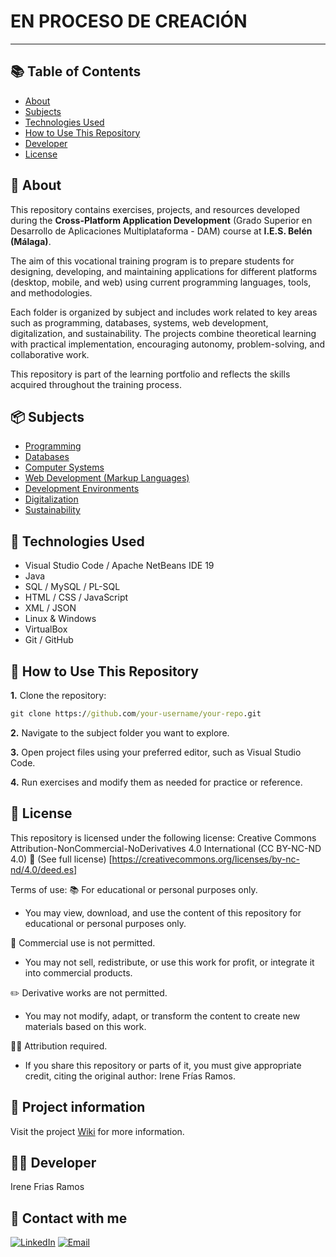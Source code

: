# EN PROCESO DE CREACIÓN 
 ---
## 📚 Table of Contents
- [About](#-about)
- [Subjects](#-subjects)
- [Technologies Used](#-technologies-used)
- [How to Use This Repository](#-how-to-use-this-repository)
- [Developer](#-developer)
- [License](#-license)
 
## 📌 About  
This repository contains exercises, projects, and resources developed during the **Cross-Platform Application Development** (Grado Superior en Desarrollo de Aplicaciones Multiplataforma - DAM) course at **I.E.S. Belén (Málaga)**.

The aim of this vocational training program is to prepare students for designing, developing, and maintaining applications for different platforms (desktop, mobile, and web) using current programming languages, tools, and methodologies.

Each folder is organized by subject and includes work related to key areas such as programming, databases, systems, web development, digitalization, and sustainability. The projects combine theoretical learning with practical implementation, encouraging autonomy, problem-solving, and collaborative work.

This repository is part of the learning portfolio and reflects the skills acquired throughout the training process.

## 📦 Subjects
- [Programming](https://github.com/Irene-Frias/1DAM-Cross-Platform-Application-Development/tree/main/Java-Programming)
- [Databases](https://github.com/Irene-Frias/1DAM-Cross-Platform-Application-Development/tree/main/Database)
- [Computer Systems](https://github.com/Irene-Frias/1DAM-Cross-Platform-Application-Development/tree/main/Computer-Systems)
- [Web Development (Markup Languages)](https://github.com/Irene-Frias/1DAM-Cross-Platform-Application-Development/tree/main/Markup-Language)
- [Development Environments](./Development-Environments)
- [Digitalization](./Digitalization)
- [Sustainability](./Sustainability)

## 🧰 Technologies Used
- Visual Studio Code / Apache NetBeans IDE 19  
- Java
- SQL / MySQL / PL-SQL
- HTML / CSS / JavaScript
- XML / JSON
- Linux & Windows
- VirtualBox
- Git / GitHub

## 🚀 How to Use This Repository
**1.** Clone the repository:
   ```cmd
   git clone https://github.com/your-username/your-repo.git
   ```
**2.** Navigate to the subject folder you want to explore.

**3.** Open project files using your preferred editor, such as Visual Studio Code.

**4.** Run exercises and modify them as needed for practice or reference.

## 📄 License
This repository is licensed under the following license:
Creative Commons Attribution-NonCommercial-NoDerivatives 4.0 International (CC BY-NC-ND 4.0)
🔗 (See full license) [https://creativecommons.org/licenses/by-nc-nd/4.0/deed.es]

Terms of use:
📚 For educational or personal purposes only.
   - You may view, download, and use the content of this repository for educational or personal purposes only.

🚫 Commercial use is not permitted.
   - You may not sell, redistribute, or use this work for profit, or integrate it into commercial products.

✏️ Derivative works are not permitted.
   - You may not modify, adapt, or transform the content to create new materials based on this work.

🙋‍♀️ Attribution required.
   - If you share this repository or parts of it, you must give appropriate credit, citing the original author: Irene Frías Ramos.

## 📖 Project information
Visit the project [Wiki](https://github.com/Irene-Frias/1DAM-Cross-Platform-Application-Development/wiki) for more information.

## 👩‍💻 Developer
Irene Frias Ramos

## 📱 Contact with me 
[![LinkedIn](https://img.shields.io/badge/LinkedIn-0077B5?style=for-the-badge&logo=linkedin&logoColor=white)](https://www.linkedin.com/in/IreneFrías/)
[![Email](https://img.shields.io/badge/Email-D14836?style=for-the-badge&logo=gmail&logoColor=white)](mailto:irene15frias@gmail.com)
